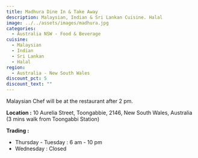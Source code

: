```yaml
---
title: Madhura Dine In & Take Away
description: Malaysian, Indian & Sri Lankan Cuisine. Halal
image: ../../assets/images/madhura.jpg
categories:
  - Australia NSW - Food & Beverage
cuisine:
  - Malaysian
  - Indian
  - Sri Lankan
  - Halal
region:
  - Australia - New South Wales
discount_pct: 5
discount_text: ""
---
```

Malaysian Chef will be at the restaurant after 2 pm.

**Location :** 10 Aurelia Street, Toongabbie, 2146, New South Wales, Australia\
(3 mins walk from Toongabbi Station)

**Trading :**

* Thursday - Tuesday : 6 am - 10 pm
* Wednesday : Closed
